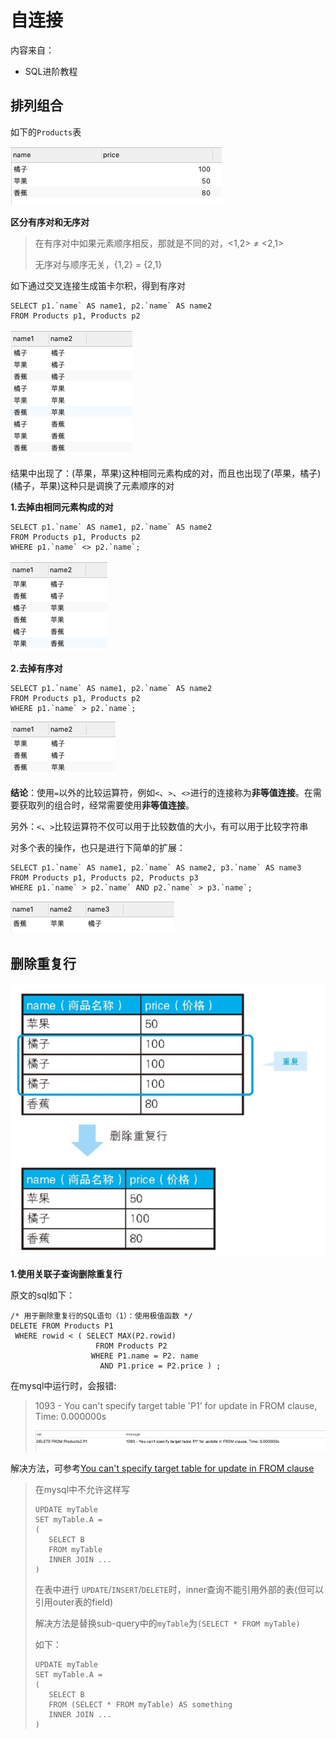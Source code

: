 # 自连接

内容来自：

+ SQL进阶教程

## 排列组合

如下的`Products`表

![009](https://github.com/winfredzen/JavaEE-Basic/blob/master/MySQL/images/009.png)

**区分有序对和无序对**

> 在有序对中如果元素顺序相反，那就是不同的对，<1,2> ≠ <2,1>
>
> 无序对与顺序无关，{1,2} = {2,1}

如下通过交叉连接生成笛卡尔积，得到有序对

```mysql
SELECT p1.`name` AS name1, p2.`name` AS name2 
FROM Products p1, Products p2
```

![010](https://github.com/winfredzen/JavaEE-Basic/blob/master/MySQL/images/010.png)

结果中出现了：(苹果，苹果)这种相同元素构成的对，而且也出现了(苹果，橘子) (橘子，苹果)这种只是调换了元素顺序的对

**1.去掉由相同元素构成的对**

```mysql
SELECT p1.`name` AS name1, p2.`name` AS name2 
FROM Products p1, Products p2
WHERE p1.`name` <> p2.`name`;
```

![011](https://github.com/winfredzen/JavaEE-Basic/blob/master/MySQL/images/011.png)

**2.去掉有序对**

```mysql
SELECT p1.`name` AS name1, p2.`name` AS name2 
FROM Products p1, Products p2
WHERE p1.`name` > p2.`name`;
```

![012](https://github.com/winfredzen/JavaEE-Basic/blob/master/MySQL/images/012.png)

**结论**：使用`=`以外的比较运算符，例如`<`、`>`、`<>`进行的连接称为**非等值连接**。在需要获取列的组合时，经常需要使用**非等值连接**。

另外：`<`、`>`比较运算符不仅可以用于比较数值的大小，有可以用于比较字符串



对多个表的操作，也只是进行下简单的扩展：

```mysql
SELECT p1.`name` AS name1, p2.`name` AS name2, p3.`name` AS name3
FROM Products p1, Products p2, Products p3
WHERE p1.`name` > p2.`name` AND p2.`name` > p3.`name`;
```

![013](https://github.com/winfredzen/JavaEE-Basic/blob/master/MySQL/images/013.png)



## 删除重复行

![014](https://github.com/winfredzen/JavaEE-Basic/blob/master/MySQL/images/014.png)

**1.使用关联子查询删除重复行**

原文的sql如下：

```mysql
/* 用于删除重复行的SQL语句（1）：使用极值函数 */
DELETE FROM Products P1
 WHERE rowid < ( SELECT MAX(P2.rowid)
                   FROM Products P2
                  WHERE P1.name = P2. name
                    AND P1.price = P2.price ) ;
```

在mysql中运行时，会报错:

> 1093 - You can't specify target table 'P1' for update in FROM clause, Time: 0.000000s
>
> ![015](https://github.com/winfredzen/JavaEE-Basic/blob/master/MySQL/images/015.png)

解决方法，可参考[You can't specify target table for update in FROM clause](https://stackoverflow.com/questions/4429319/you-cant-specify-target-table-for-update-in-from-clause)

>在mysql中不允许这样写
>
>```mysql
>UPDATE myTable
>SET myTable.A =
>(
>    SELECT B
>    FROM myTable
>    INNER JOIN ...
>)
>```
>
>在表中进行 `UPDATE`/`INSERT`/`DELETE`时，inner查询不能引用外部的表(但可以引用outer表的field)
>
>解决方法是替换sub-query中的`myTable`为`(SELECT * FROM myTable)`
>
>如下：
>
>```mysql
>UPDATE myTable
>SET myTable.A =
>(
>    SELECT B
>    FROM (SELECT * FROM myTable) AS something
>    INNER JOIN ...
>)
>```



